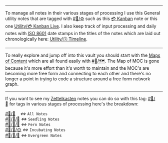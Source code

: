   
---

To manage all notes in their various stages of processing I use this General utility notes that are tagged with [#🧠️/⚙️](https://publish.obsidian.md/#%F0%9F%A7%A0%EF%B8%8F/%E2%9A%99%EF%B8%8F) such as this [💳️ Kanban](https://publish.obsidian.md/bryan-jenks/Utility/%F0%9F%92%B3%EF%B8%8F+Kanban) note or this one [Utility/💳️ Kanban Live](https://publish.obsidian.md/bryan-jenks/Utility/%F0%9F%92%B3%EF%B8%8F+Kanban+Live). I also keep track of input processing and daily notes with [ISO 8601](https://publish.obsidian.md/bryan-jenks/ISO+8601) date stamps in the titles of the notes which are laid out chronologically here: [Utility/🕓️ Timeline](https://publish.obsidian.md/bryan-jenks/Utility/%F0%9F%95%93%EF%B8%8F+Timeline).

---

To really explore and jump off into this vault you should start with the [Maps of Content](https://publish.obsidian.md/bryan-jenks/Z/Map+Of+Content) which are all found easily with [#🧠️/🗺️](https://publish.obsidian.md/#%F0%9F%A7%A0%EF%B8%8F/%F0%9F%97%BA%EF%B8%8F). The Map of MOC is gone because it's more effort than it's worth to maintain and the MOC's are becoming more free form and connecting to each other and there's no longer a point in trying to code a structure around a free form network graph.

---

If you want to see my [Zettelkasten](https://publish.obsidian.md/bryan-jenks/Z/Zettelkasten) notes you can do so with this tag: [#🧠️/📝️](https://publish.obsidian.md/#%F0%9F%A7%A0%EF%B8%8F/%F0%9F%93%9D%EF%B8%8F) for tags in various stages of processing here's the breakdown:

[#🧠️/📝️](https://publish.obsidian.md/#%F0%9F%A7%A0%EF%B8%8F/%F0%9F%93%9D%EF%B8%8F)    _<=>_ `All Notes`  
[#🧠️/📝️/🌱️](https://publish.obsidian.md/#%F0%9F%A7%A0%EF%B8%8F/%F0%9F%93%9D%EF%B8%8F/%F0%9F%8C%B1%EF%B8%8F) _<=>_ `Seedling Notes`  
[#🧠️/📝️/🌿️](https://publish.obsidian.md/#%F0%9F%A7%A0%EF%B8%8F/%F0%9F%93%9D%EF%B8%8F/%F0%9F%8C%BF%EF%B8%8F) _<=>_ `Fern Notes`  
[#🧠️/📝️/🌞️](https://publish.obsidian.md/#%F0%9F%A7%A0%EF%B8%8F/%F0%9F%93%9D%EF%B8%8F/%F0%9F%8C%9E%EF%B8%8F) _<=>_ `Incubating Notes`  
[#🧠️/📝️/🌲️](https://publish.obsidian.md/#%F0%9F%A7%A0%EF%B8%8F/%F0%9F%93%9D%EF%B8%8F/%F0%9F%8C%B2%EF%B8%8F) _<=>_ `Evergreen Notes`